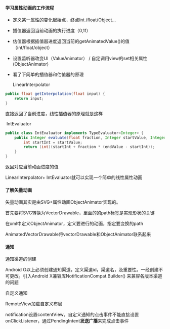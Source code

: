 #### 学习属性动画的工作流程

* 定义某一属性的变化起始点，终点Int /float/Object...

* 插值器返回当前动画的执行进度（0,1f）

* 估值器根据插值器进度返回当前的getAnimatedValue()的值（int/float/object）

* 设置监听器改变UI（ValueAnimator） /  自定调用view的set相关属性(ObjectAnimator)

* 看了下简单的插值器和估值器的原理

  LinearInterpolator

```java
public float getInterpolation(float input) {
	return input;
}
```

直接返回了当前进度，线性插值器的原理就是这样

​    IntEvaluator

```java
public class IntEvaluator implements TypeEvaluator<Integer> {
    public Integer evaluate(float fraction, Integer startValue, Integer endValue) {
        int startInt = startValue;
        return (int)(startInt + fraction * (endValue - startInt));
    }
}
```

返回对应当前动画进度的值

LinearInterpolator+  IntEvaluator就可以实现一个简单的线性属性动画

#### 了解矢量动画

矢量动画其实是由SVG+属性动画ObjectAnimator实现的。

首先要将SVG转换为VectorDrawable，里面的的path标签是实现形状的关键

在xml中定义ObjectAnimator，定义要进行的动画，指定要变换的path

AnimatedVectorDrawable将vectorDrawable和ObjectAnimator联系起来

#### 通知

通知渠道的创建

Android O以上必须创建通知渠道，定义渠道id，渠道名，及重要性。一经创建不可更改。引入Android X兼容库NotificationCompat.Builder() 来兼容各版本渠道的问题

自定义通知

RemoteView加载自定义布局

notification设置contentView。自定义通知的点击事件不能直接设置onClickListener，通过PendingIntent**发送广播**来完成点击事件

